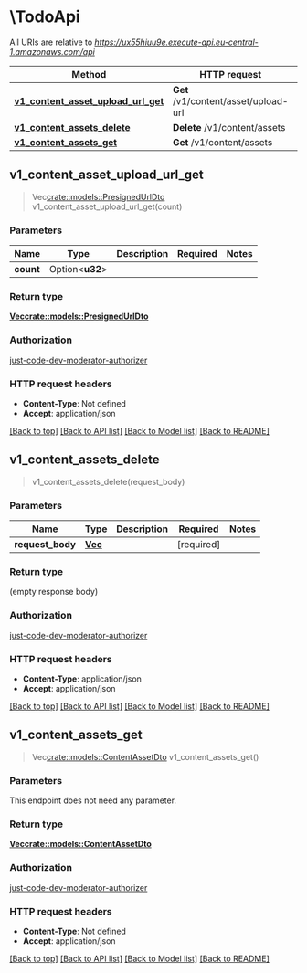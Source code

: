 # \TodoApi

All URIs are relative to *https://ux55hiuu9e.execute-api.eu-central-1.amazonaws.com/api*

Method | HTTP request | Description
------------- | ------------- | -------------
[**v1_content_asset_upload_url_get**](TodoApi.md#v1_content_asset_upload_url_get) | **Get** /v1/content/asset/upload-url | 
[**v1_content_assets_delete**](TodoApi.md#v1_content_assets_delete) | **Delete** /v1/content/assets | 
[**v1_content_assets_get**](TodoApi.md#v1_content_assets_get) | **Get** /v1/content/assets | 



## v1_content_asset_upload_url_get

> Vec<crate::models::PresignedUrlDto> v1_content_asset_upload_url_get(count)


### Parameters


Name | Type | Description  | Required | Notes
------------- | ------------- | ------------- | ------------- | -------------
**count** | Option<**u32**> |  |  |

### Return type

[**Vec<crate::models::PresignedUrlDto>**](PresignedUrlDto.md)

### Authorization

[just-code-dev-moderator-authorizer](../README.md#just-code-dev-moderator-authorizer)

### HTTP request headers

- **Content-Type**: Not defined
- **Accept**: application/json

[[Back to top]](#) [[Back to API list]](../README.md#documentation-for-api-endpoints) [[Back to Model list]](../README.md#documentation-for-models) [[Back to README]](../README.md)


## v1_content_assets_delete

> v1_content_assets_delete(request_body)


### Parameters


Name | Type | Description  | Required | Notes
------------- | ------------- | ------------- | ------------- | -------------
**request_body** | [**Vec<String>**](String.md) |  | [required] |

### Return type

 (empty response body)

### Authorization

[just-code-dev-moderator-authorizer](../README.md#just-code-dev-moderator-authorizer)

### HTTP request headers

- **Content-Type**: application/json
- **Accept**: application/json

[[Back to top]](#) [[Back to API list]](../README.md#documentation-for-api-endpoints) [[Back to Model list]](../README.md#documentation-for-models) [[Back to README]](../README.md)


## v1_content_assets_get

> Vec<crate::models::ContentAssetDto> v1_content_assets_get()


### Parameters

This endpoint does not need any parameter.

### Return type

[**Vec<crate::models::ContentAssetDto>**](ContentAssetDto.md)

### Authorization

[just-code-dev-moderator-authorizer](../README.md#just-code-dev-moderator-authorizer)

### HTTP request headers

- **Content-Type**: Not defined
- **Accept**: application/json

[[Back to top]](#) [[Back to API list]](../README.md#documentation-for-api-endpoints) [[Back to Model list]](../README.md#documentation-for-models) [[Back to README]](../README.md)


